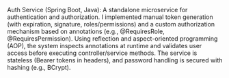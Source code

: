Auth Service (Spring Boot, Java): 
A standalone microservice for authentication and authorization.
I implemented manual token generation (with expiration, signature, roles/permissions) and a custom authorization mechanism based on annotations (e.g., @RequiresRole, @RequiresPermission).
Using reflection and aspect-oriented programming (AOP), the system inspects annotations at runtime and validates user access before executing controller/service methods.
The service is stateless (Bearer tokens in headers), and password handling is secured with hashing (e.g., BCrypt).
